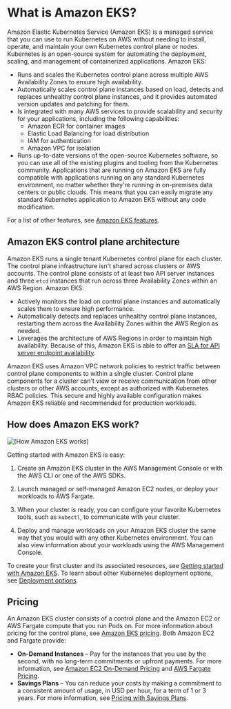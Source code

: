 # What is Amazon EKS?<a name="what-is-eks"></a>

Amazon Elastic Kubernetes Service \(Amazon EKS\) is a managed service that you can use to run Kubernetes on AWS without needing to install, operate, and maintain your own Kubernetes control plane or nodes\. Kubernetes is an open\-source system for automating the deployment, scaling, and management of containerized applications\. Amazon EKS:
+ Runs and scales the Kubernetes control plane across multiple AWS Availability Zones to ensure high availability\.
+ Automatically scales control plane instances based on load, detects and replaces unhealthy control plane instances, and it provides automated version updates and patching for them\.
+ Is integrated with many AWS services to provide scalability and security for your applications, including the following capabilities: 
  + Amazon ECR for container images
  + Elastic Load Balancing for load distribution
  + IAM for authentication
  + Amazon VPC for isolation
+ Runs up\-to\-date versions of the open\-source Kubernetes software, so you can use all of the existing plugins and tooling from the Kubernetes community\. Applications that are running on Amazon EKS are fully compatible with applications running on any standard Kubernetes environment, no matter whether they're running in on\-premises data centers or public clouds\. This means that you can easily migrate any standard Kubernetes application to Amazon EKS without any code modification\.

For a list of other features, see [Amazon EKS features](http://aws.amazon.com/eks/features)\.

## Amazon EKS control plane architecture<a name="eks-architecture"></a>

Amazon EKS runs a single tenant Kubernetes control plane for each cluster\. The control plane infrastructure isn't shared across clusters or AWS accounts\. The control plane consists of at least two API server instances and three `etcd` instances that run across three Availability Zones within an AWS Region\. Amazon EKS:
+ Actively monitors the load on control plane instances and automatically scales them to ensure high performance\.
+ Automatically detects and replaces unhealthy control plane instances, restarting them across the Availability Zones within the AWS Region as needed\.
+ Leverages the architecture of AWS Regions in order to maintain high availability\. Because of this, Amazon EKS is able to offer an [SLA for API server endpoint availability](http://aws.amazon.com/eks/sla)\.

Amazon EKS uses Amazon VPC network policies to restrict traffic between control plane components to within a single cluster\. Control plane components for a cluster can't view or receive communication from other clusters or other AWS accounts, except as authorized with Kubernetes RBAC policies\. This secure and highly available configuration makes Amazon EKS reliable and recommended for production workloads\.

## How does Amazon EKS work?<a name="how-eks-works"></a>

![\[How Amazon EKS works\]](http://docs.aws.amazon.com/eks/latest/userguide/images/what-is-eks.png)

Getting started with Amazon EKS is easy:

1. Create an Amazon EKS cluster in the AWS Management Console or with the AWS CLI or one of the AWS SDKs\.

1. Launch managed or self\-managed Amazon EC2 nodes, or deploy your workloads to AWS Fargate\.

1. When your cluster is ready, you can configure your favorite Kubernetes tools, such as `kubectl`, to communicate with your cluster\.

1. Deploy and manage workloads on your Amazon EKS cluster the same way that you would with any other Kubernetes environment\. You can also view information about your workloads using the AWS Management Console\.

To create your first cluster and its associated resources, see [Getting started with Amazon EKS](getting-started.md)\. To learn about other Kubernetes deployment options, see [Deployment options](eks-deployment-options.md)\.

## Pricing<a name="eks-pricing"></a>

An Amazon EKS cluster consists of a control plane and the Amazon EC2 or AWS Fargate compute that you run Pods on\. For more information about pricing for the control plane, see [Amazon EKS pricing](http://aws.amazon.com/eks/pricing)\. Both Amazon EC2 and Fargate provide:
+ **On\-Demand Instances** – Pay for the instances that you use by the second, with no long\-term commitments or upfront payments\. For more information, see [Amazon EC2 On\-Demand Pricing](http://aws.amazon.com/ec2/pricing/on-demand/) and [AWS Fargate Pricing](http://aws.amazon.com/fargate/pricing/)\.
+ **Savings Plans** – You can reduce your costs by making a commitment to a consistent amount of usage, in USD per hour, for a term of 1 or 3 years\. For more information, see [Pricing with Savings Plans](http://aws.amazon.com/savingsplans/pricing/)\.